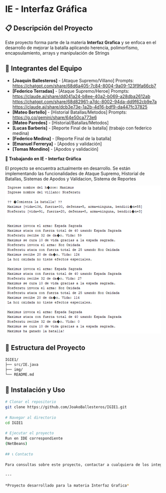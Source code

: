 # IE - Interfaz Gráfica

## 📋 Descripción del Proyecto

Este proyecto forma parte de la materia **Interfaz Grafica** y se enfoca en el desarrollo de mejorar la batalla aplicando herencia, polimorfismo, encapsulamiento, arrays y manipulación de Strings

## 👥 Integrantes del Equipo

- **[Joaquin Ballesteros]** - [Ataque Supremo/Villano] Prompts: https://chatgpt.com/share/68d6a405-7c84-8004-9a09-123f9fa66cb7
- **[Federico Terradas]** - [Ataque Supremo/Heroe]  Prompts: https://claude.ai/share/dd041a24-b8ee-40a2-b069-a28dba2612ab https://chatgpt.com/share/68d82961-a7dc-8002-94da-dd9f62cb9e7a https://claude.ai/share/dcb3e73e-1a2b-4d16-bdf9-da447fc37825
- **[Mateo Bertello]** - [Historial Batallas/Metodos]  Prompts: https://g.co/gemini/share/64e50ca773e6
- **[Mateo Paredes]** - [Historial/Batallas/Metodos]
- **[Lucas Barberis]** - [Reporte Final de la batalla] (trabajo con federico medina)
- **[Federico Medina]** - [Reporte Final de la batalla]
- **[Emanuel Ferrerya]** - [Apodos y validación]
- **[Tomas Mondino]** - [Apodos y validación]


**🔨 Trabajando en IE - Interfaz Gráfica**

El proyecto se encuentra actualmente en desarrollo. Se están implementando las funcionalidades de Ataque Supremo, Historial de Batallas, Sistemas de Apodos y Validacion, Sistema de Reportes

![Pantallazo del juego](img/captura.png)


## 📁 Estructura del Proyecto

```
IGIE1/
├── src/IE.java
├── img/
└── README.md
```

## 🚀 Instalación y Uso

```bash
# Clonar el repositorio
git clone https://github.com/JoakoBallesteros/IGIE1.git

# Navegar al directorio
cd IGIE1

# Ejecutar el proyecto
Run en IDE correspondiente
(NetBeans)

## 📞 Contacto

Para consultas sobre este proyecto, contactar a cualquiera de los integrantes del equipo.

---

*Proyecto desarrollado para la materia Interfaz Grafica*
